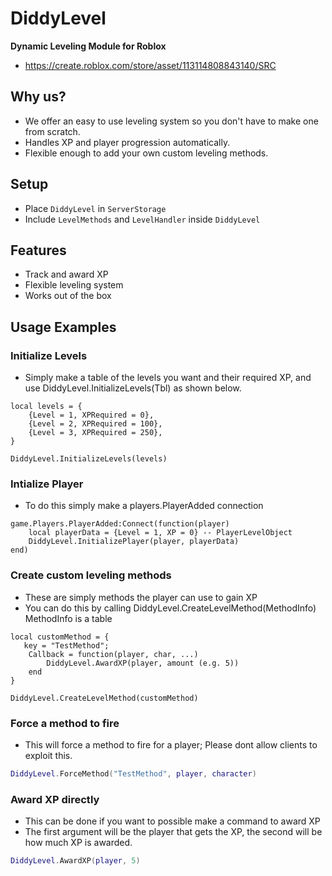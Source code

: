 # DiddyLevel
**Dynamic Leveling Module for Roblox**

- https://create.roblox.com/store/asset/113114808843140/SRC

## Why us?
- We offer an easy to use leveling system so you don't have to make one from scratch.
- Handles XP and player progression automatically.
- Flexible enough to add your own custom leveling methods.

## Setup
- Place `DiddyLevel` in `ServerStorage`
- Include `LevelMethods` and `LevelHandler` inside `DiddyLevel`

## Features
- Track and award XP
- Flexible leveling system
- Works out of the box

## Usage Examples

### Initialize Levels
- Simply make a table of the levels you want and their required XP, and use DiddyLevel.InitializeLevels(Tbl) as shown below.
```luau
local levels = {
    {Level = 1, XPRequired = 0},
    {Level = 2, XPRequired = 100},
    {Level = 3, XPRequired = 250},
}

DiddyLevel.InitializeLevels(levels)
```
### Intialize Player
- To do this simply make a players.PlayerAdded connection
```luau
game.Players.PlayerAdded:Connect(function(player)
    local playerData = {Level = 1, XP = 0} -- PlayerLevelObject
    DiddyLevel.InitializePlayer(player, playerData)
end)
```
### Create custom leveling methods
- These are simply methods the player can use to gain XP
- You can do this by calling DiddyLevel.CreateLevelMethod(MethodInfo) MethodInfo is a table
```luau
local customMethod = {
   key = "TestMethod";
    Callback = function(player, char, ...)
        DiddyLevel.AwardXP(player, amount (e.g. 5))
    end
}

DiddyLevel.CreateLevelMethod(customMethod)
```
### Force a method to fire
- This will force a method to fire for a player; Please dont allow clients to exploit this.
```lua
DiddyLevel.ForceMethod("TestMethod", player, character)
```
### Award XP directly
- This can be done if you want to possible make a command to award XP
- The first argument will be the player that gets the XP, the second will be how much XP is awarded.
```lua
DiddyLevel.AwardXP(player, 5)
```



    
